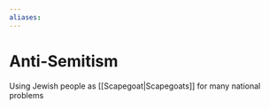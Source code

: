 ```yaml
---
aliases: 
---
```

# Anti-Semitism
Using Jewish people as [[Scapegoat|Scapegoats]] for many national problems
